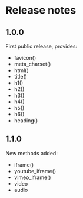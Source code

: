 Release notes
=============

1.0.0
-----
First public release, provides:

* favicon()
* meta_charset()
* html()
* title()
* h1()
* h2()
* h3()
* h4()
* h5()
* h6()
* heading()

1.1.0
-----
New methods added:

* iframe()
* youtube_iframe()
* vimeo_iframe()
* video
* audio

